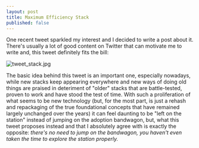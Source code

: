 ```yaml
---
layout: post
title: Maximum Efficiency Stack
published: false
---
```


One recent tweet sparkled my interest and I decided to write a post about it. There's usually a lot of good content on Twitter that can motivate me to write and, this tweet definitely fits the bill:

 ![tweet_stack.jpg]({{site.baseurl}}/images/tweet_stack.jpg)

The basic idea behind this tweet is an important one, especially nowadays, while new stacks keep appearing everywhere and new ways of doing old things are praised in deteriment of "older" stacks that are battle-tested, proven to work and have stood the test of time. With such a proliferation of what seems to be new technology (but, for the most part, is just a rehash and repackaging of the true foundational concepts that have remained largely unchanged over the years) it can feel daunting to be "left on the station" instead of jumping on the adoption bandwagon, but, what this tweet proposes instead and that I absolutely agree with is exactly the opposite: _there's no need to jump on the bandwagon, you haven't even taken the time to explore the station properly._
